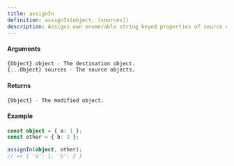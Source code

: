 ```yaml
---
title: assignIn
definition: assignIn(object, [sources])
description: Assigns own enumerable string keyed properties of source objects to the destination object.
---
```



#### Arguments


```bash
{Object} object - The destination object.
{...Object} sources - The source objects.
```


#### Returns


```bash
{Object} - The modified object.
```


#### Example


```ts
const object = { a: 1 };
const other = { b: 2 };

assignIn(object, other);
// => { 'a': 1, 'b': 2 }
```